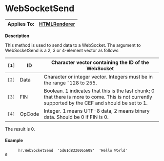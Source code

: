 




<h1 class="heading"><span class="name">WebSocketSend</span></h1>

| Applies To: | [HTMLRenderer](../a-z/htmlrenderer.md) |
| --- | ---  |


**Description**


This method is used to send data to a WebSocket. The argument to WebSocketSend is a 2, 3 or 4-element vector as follows:


| `[1]` | ID | Character vector containing the ID of the WebSocket |
| --- | --- | ---  |
| `[2]` | Data | Character or integer vector. Integers must be in the range ¯128 to 255. |
| `[3]` | FIN | Boolean. 1 indicates that this is the last chunk; 0 that there is more to come.  This is not currently supported by the CEF and should be set to 1. |
| `[4]` | OpCode | Integer. 1 means UTF-8 data, 2 means binary data. Should be 0 if FIN is 0. |


The result is 0.

#### Example
```apl
      hr.WebSocketSend  '5d61d8330065608'  'Hello World'
0
```



